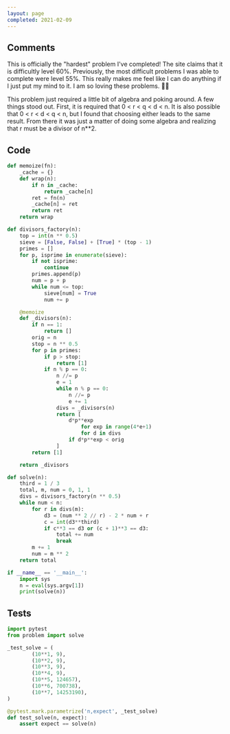 ```yaml
---
layout: page
completed: 2021-02-09
---
```


## Comments

This is officially the "hardest" problem I've completed!  The site claims that
it is difficultly level 60%.  Previously, the most difficult problems I was
able to complete were level 55%.  This really makes me feel like I can do
anything if I just put my mind to it.  I am so loving these problems.
:tada::purple_heart:

This problem just required a little bit of algebra and poking around.  A few
things stood out.  First, it is required that 0 < r < q < d < n.  It is also
possible that 0 < r < d < q < n, but I found that choosing either leads to the
same result.  From there it was just a matter of doing some algebra and
realizing that r must be a divisor of n**2.

## Code

```python
def memoize(fn):
    _cache = {}
    def wrap(n):
        if n in _cache:
            return _cache[n]
        ret = fn(n)
        _cache[n] = ret
        return ret
    return wrap

def divisors_factory(n):
    top = int(n ** 0.5)
    sieve = [False, False] + [True] * (top - 1)
    primes = []
    for p, isprime in enumerate(sieve):
        if not isprime:
            continue
        primes.append(p)
        num = p + p
        while num <= top:
            sieve[num] = True
            num += p

    @memoize
    def _divisors(n):
        if n == 1:
            return []
        orig = n
        stop = n ** 0.5
        for p in primes:
            if p > stop:
                return [1]
            if n % p == 0:
                n //= p
                e = 1
                while n % p == 0:
                    n //= p
                    e += 1
                divs = _divisors(n)
                return [
                    d*p**exp
                        for exp in range(4*e+1)
                        for d in divs
                    if d*p**exp < orig
                ]
        return [1]

    return _divisors

def solve(n):
    third = 1 / 3
    total, m, num = 0, 1, 1
    divs = divisors_factory(n ** 0.5)
    while num < n:
        for r in divs(m):
            d3 = (num ** 2 // r) - 2 * num + r
            c = int(d3**third)
            if c**3 == d3 or (c + 1)**3 == d3:
                total += num
                break
        m += 1
        num = m ** 2
    return total

if __name__ == '__main__':
    import sys
    n = eval(sys.argv[1])
    print(solve(n))
```

## Tests

```python
import pytest
from problem import solve

_test_solve = (
        (10**1, 9),
        (10**2, 9),
        (10**3, 9),
        (10**4, 9),
        (10**5, 124657),
        (10**6, 700738),
        (10**7, 14253190),
)

@pytest.mark.parametrize('n,expect', _test_solve)
def test_solve(n, expect):
    assert expect == solve(n)
```

